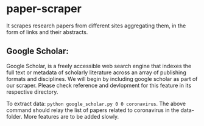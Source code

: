 # paper-scraper
It scrapes research papers from different sites aggregating them, in the form of links and their abstracts.

## Google Scholar:

Google Scholar, is a freely accessible web search engine that indexes the full text or metadata of scholarly literature across an array of publishing formats and disciplines. We will begin by including google scholar as part of our scraper.
Please check reference and devlopment for this feature in its respective directory.

To extract data:
`python google_scholar.py 0 0 coronavirus`. The above command should relay the list of papers related to coronavirus in the data-folder. More features are to be added slowly.
